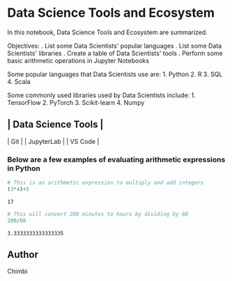 # Data Science Tools and Ecosystem

In this notebook, Data Science Tools and Ecosystem are summarized.

Objectives:
    . List some Data Scientists' popular languages
    . List some Data Scientists' libraries
    . Create a table of Data Scientists' tools
    . Perform some basic arithmetic operations in Jupyter Notebooks
    

Some popular languages that Data Scientists use are:
    1. Python
    2. R
    3. SQL
    4. Scala

Some commonly used libraries used by Data Scientists include:
    1. TensorFlow
    2. PyTorch
    3. Scikit-learn
    4. Numpy

| Data Science Tools |
----------------------
| Git                |
| JupyterLab         |
| VS Code            |

### Below are a few examples of evaluating arithmetic expressions in Python


```python
# This is an arithmetic expression to multiply and add integers
(3*4)+5
```




    17




```python
# This will convert 200 minutes to hours by dividing by 60
200/60
```




    3.3333333333333335



## Author
Chimbi


```python

```
